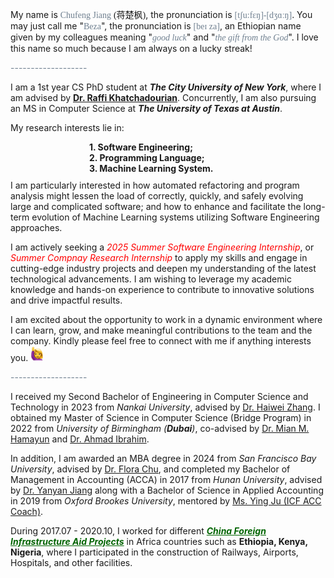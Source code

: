 My name is <span style="font-family: Century Schoolbook;color:rgb(112,128,144);">Chufeng Jiang</span> <span style="font-family: SimSun;">(蒋楚枫)</span>, the pronunciation is <span style="font-family: Century Schoolbook;color:rgb(112,128,144);">[tʃu:fɛŋ]-[dʒɑːŋ]</span>. You may just call me "<span style="font-family: Century Schoolbook;color:rgb(112,128,144);">Beza</span>", the pronunciation is <span style="font-family: Century Schoolbook;color:rgb(112,128,144);">[beɪ za]</span>, an Ethiopian name given by my colleagues meaning "<span style="font-family: Century Schoolbook; color:rgb(112,128,144);">*good luck*</span>" and "<span style="font-family: Century Schoolbook; color:rgb(112,128,144);">*the gift from the God*</span>". I love this name so much because I am always on a lucky streak!

<div style="text-align: left; color:rgb(112,128,144);">   ------------------- </div>

I am a 1st year CS PhD student at ***The City University of New York***, where I am advised by **[Dr. Raffi Khatchadourian](https://khatchad.commons.gc.cuny.edu/)**. Concurrently, I am also pursuing an MS in Computer Science at ***The University of Texas at Austin***.

My research interests lie in:
<div>
    <li style="list-style-type: none; margin-bottom: 0px; padding-left: 25%; font-weight: bold;">1. Software Engineering;</li> 
    <li style="list-style-type: none; margin-bottom: 0px; padding-left: 25%; font-weight: bold;">2. Programming Language;</li>
    <li style="list-style-type: none; margin-bottom: 10px; padding-left: 25%; font-weight: bold;">3. Machine Learning System.</li>
</div>
I am particularly interested in how automated refactoring and program analysis might lessen the load of correctly, quickly, and safely evolving large and complicated software; and how to enhance and facilitate the long-term evolution of Machine Learning systems utilizing Software Engineering approaches. <!-- I have published some papers at different international journals and conferences with total <a href='https://scholar.google.com/citations?user=7ak4omcAAAAJ&hl=en'><img src="https://img.shields.io/endpoint?url={{ url | url_encode }}&logo=Google%20Scholar&labelColor=f6f6f6&color=9cf&style=flat&label=citations"></a>. -->

I am actively seeking a<span style="color:rgb(255,0,0);"> *2025 Summer Software Engineering Internship*</span>, or <span style="color:rgb(255,0,0);">*Summer Compnay Research Internship*</span> to apply my skills and engage in cutting-edge industry projects and deepen my understanding of the latest technological advancements. I am wishing to leverage my academic knowledge and hands-on experience to contribute to innovative solutions and drive impactful results. 

I am excited about the opportunity to work in a dynamic environment where I can learn, grow, and make meaningful contributions to the team and the company. Kindly please feel free to connect with me if anything interests you. <a><img src="../../images/hello.png" alt=" " width="20"/></a>

<div style="text-align: left; color:rgb(112,128,144);">   ------------------- </div>

I received my Second Bachelor of Engineering in Computer Science and Technology in 2023 from *Nankai University*, advised by [Dr. Haiwei Zhang](https://dbis.nankai.edu.cn/2023/0322/c12139a506916/page.htm). I obtained my Master of Science in Computer Science (Bridge Program) in 2022 from *University of Birmingham (**Dubai**)*, co-advised by [Dr. Mian M. Hamayun](https://www.birmingham.ac.uk/staff/profiles/dubai/hamayun-mian) and [Dr. Ahmad Ibrahim](https://www.cs.bham.ac.uk/~ibrahima/).

In addition, I am awarded an MBA degree in 2024 from *San Francisco Bay University*, advised by [Dr. Flora Chu](https://www.sfbu.edu/academics/faculty/business), and completed my Bachelor of Management in Accounting (ACCA) in 2017 from *Hunan University*, advised by [Dr. Yanyan Jiang](http://grzy.hnu.edu.cn/site/index/jiangyanyan) along with a Bachelor of Science in Applied Accounting in 2019 from *Oxford Brookes University*, mentored by [Ms. Ying Ju (ICF ACC Coach)](https://mp.weixin.qq.com/s/ixaDwDDQntNm-936hc-HnA). 

During 2017.07 - 2020.10, I worked for different ***<span style="color:rgb(0,100,0);"><u>China Foreign Infrastructure Aid Projects</u></span>*** in  Africa countries such as **Ethiopia, Kenya, Nigeria**, where I participated in the construction of Railways, Airports, Hospitals, and other facilities. 
